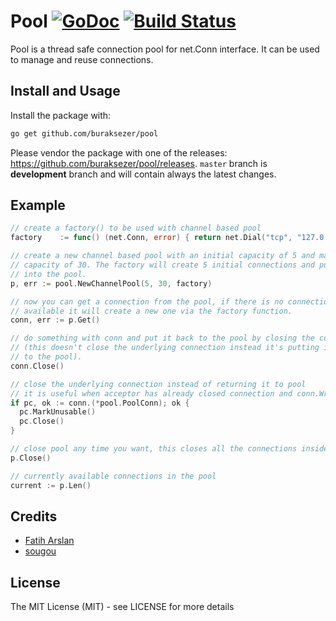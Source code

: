 # Pool [![GoDoc](http://img.shields.io/badge/go-documentation-blue.svg?style=flat-square)](https://godoc.org/github.com/buraksezer/pool) [![Build Status](http://img.shields.io/travis/buraksezer/pool.svg?style=flat-square)](https://travis-ci.org/buraksezer/pool)


Pool is a thread safe connection pool for net.Conn interface. It can be used to
manage and reuse connections.


## Install and Usage

Install the package with:

```bash
go get github.com/buraksezer/pool
```

Please vendor the package with one of the releases: https://github.com/buraksezer/pool/releases.
`master` branch is **development** branch and will contain always the latest changes.


## Example

```go
// create a factory() to be used with channel based pool
factory    := func() (net.Conn, error) { return net.Dial("tcp", "127.0.0.1:4000") }

// create a new channel based pool with an initial capacity of 5 and maximum
// capacity of 30. The factory will create 5 initial connections and put it
// into the pool.
p, err := pool.NewChannelPool(5, 30, factory)

// now you can get a connection from the pool, if there is no connection
// available it will create a new one via the factory function.
conn, err := p.Get()

// do something with conn and put it back to the pool by closing the connection
// (this doesn't close the underlying connection instead it's putting it back
// to the pool).
conn.Close()

// close the underlying connection instead of returning it to pool
// it is useful when acceptor has already closed connection and conn.Write() returns error
if pc, ok := conn.(*pool.PoolConn); ok {
  pc.MarkUnusable()
  pc.Close()
}

// close pool any time you want, this closes all the connections inside a pool
p.Close()

// currently available connections in the pool
current := p.Len()
```


## Credits

 * [Fatih Arslan](https://github.com/fatih)
 * [sougou](https://github.com/sougou)

## License

The MIT License (MIT) - see LICENSE for more details
